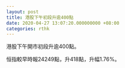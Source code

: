 ```yaml
---
layout: post
title: 港股下午初段升逾400點
date: 2020-04-27 13:07:20.000000000 +08:00
categories: rthk
---
```


港股下午開市初段升逾400點。

恒指較早時報24249點，升418點，升幅1.76%。
